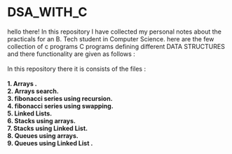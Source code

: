 # DSA_WITH_C
 hello there!
In this repository I have collected my personal notes about the practicals for an B. Tech student in Computer Science.
  here are the few collection of c programs
C programs defining different DATA STRUCTURES and there functionality are given as follows : 
<br>
<br>
In this repository there it is consists of the files : <br>
<br><b>1. Arrays .
<b><br>2. Arrays search.
<b><br>3. fibonacci series using recursion. 
<b><br>4. fibonacci series using swapping.
<b><br>5. Linked Lists.
<b><br>6. Stacks using arrays.
<b><br>7. Stacks using Linked List. 
<b><br>8. Queues using arrays. 
<b><br>9. Queues using Linked List .
